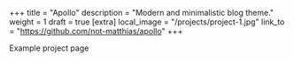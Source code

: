 +++
title = "Apollo"
description = "Modern and minimalistic blog theme."
weight = 1
draft = true
[extra]
local_image = "/projects/project-1.jpg"
link_to = "https://github.com/not-matthias/apollo"
+++

Example project page
